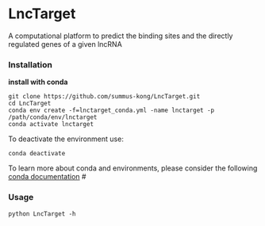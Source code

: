 # LncTarget
A computational platform to predict the binding sites and the directly regulated genes of a given lncRNA 

### Installation
**install with conda**
```
git clone https://github.com/summus-kong/LncTarget.git
cd LncTarget
conda env create -f=lnctarget_conda.yml -name lnctarget -p /path/conda/env/lnctarget
conda activate lnctarget
```
To deactivate the environment use:
```
conda deactivate
```
To learn more about conda and environments, please consider the following [conda documentation](https://docs.conda.io/projects/conda/en/latest/user-guide/getting-started.html#)
\# 
### Usage
```
python LncTarget -h
```
